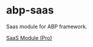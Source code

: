 # abp-saas

Saas module for ABP framework.

[SaaS Module (Pro)](https://abp.io/docs/latest/modules/saas)
